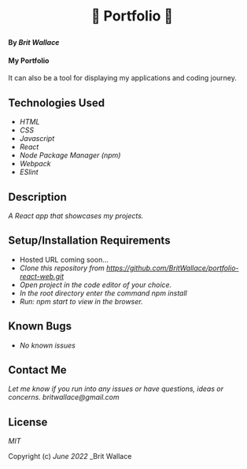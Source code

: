 #  <p align="center">  🔮 **Portfolio** 🔮</p>


#### By _**Brit Wallace**_

#### My Portfolio
It can also be a tool for displaying my applications and coding journey.


## Technologies Used

* _HTML_
* _CSS_
* _Javascript_
* _React_
* _Node Package Manager (npm)_
* _Webpack_
* _ESlint_




## Description

_A React app that showcases my projects._


## Setup/Installation Requirements

* Hosted URL coming soon...
* _Clone this repository from https://github.com/BritWallace/portfolio-react-web.git_
* _Open project in the code editor of your choice._
* _In the root directory enter the command npm install_
* _Run: npm start to view in the browser._


## Known Bugs

* _No known issues_

## Contact Me

_Let me know if you run into any issues or have questions, ideas or concerns. britwallace@gmail.com_

## License

_MIT_

Copyright (c) _June 2022_ _Brit Wallace